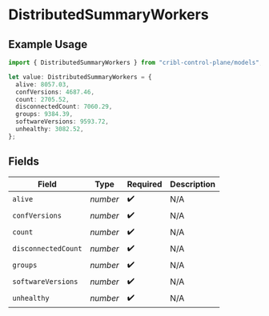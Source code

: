 # DistributedSummaryWorkers

## Example Usage

```typescript
import { DistributedSummaryWorkers } from "cribl-control-plane/models";

let value: DistributedSummaryWorkers = {
  alive: 8057.03,
  confVersions: 4687.46,
  count: 2705.52,
  disconnectedCount: 7060.29,
  groups: 9384.39,
  softwareVersions: 9593.72,
  unhealthy: 3082.52,
};
```

## Fields

| Field               | Type                | Required            | Description         |
| ------------------- | ------------------- | ------------------- | ------------------- |
| `alive`             | *number*            | :heavy_check_mark:  | N/A                 |
| `confVersions`      | *number*            | :heavy_check_mark:  | N/A                 |
| `count`             | *number*            | :heavy_check_mark:  | N/A                 |
| `disconnectedCount` | *number*            | :heavy_check_mark:  | N/A                 |
| `groups`            | *number*            | :heavy_check_mark:  | N/A                 |
| `softwareVersions`  | *number*            | :heavy_check_mark:  | N/A                 |
| `unhealthy`         | *number*            | :heavy_check_mark:  | N/A                 |